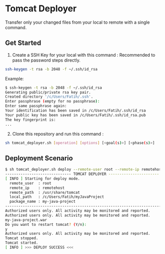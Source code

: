 # Tomcat Deployer
Transfer only your changed files from your local to remote with a single command.

## Get Started
1. Create a SSH Key for your local with this command :
Recommended to pass the password steps directly.
```sh
ssh-keygen -t rsa -b 2048 -f ~/.ssh/id_rsa
```
Example:
```sh
$ ssh-keygen -t rsa -b 2048 -f ~/.ssh/id_rsa
Generating public/private rsa key pair.
Created directory '/c/Users/Fatih/.ssh'.
Enter passphrase (empty for no passphrase):
Enter same passphrase again: 
Your identification has been saved in /c/Users/Fatih/.ssh/id_rsa
Your public key has been saved in /c/Users/Fatih/.ssh/id_rsa.pub
The key fingerprint is:
...
```

2. Clone this repository and run this command :
```sh
sh tomcat_deployer.sh [operation] [options] [<goal(s)>] [<phase(s)>]
```

## Deployment Scenario

```sh
$ sh tomcat_deployer.sh deploy --remote-user root --remote-ip remotehost --remote-path /usr/share/tomcat --local-path /c/Users/Fatih/myJavaProject --package-name my-java-project
------------------------------ TOMCAT DEPLOYER ----------------------- 0.0.1
[ INFO ] Starting for deploy mode.
  remote_user  : root
  remote_ip    : remotehost
  remote_path  : /usr/share/tomcat
  local_path   : /c/Users/Fatih/myJavaProject
  package_name : my-java-project
----------------------------------------------------------------------------
Authorized users only. All activity may be monitored and reported.
Authorized users only. All activity may be monitored and reported.
my-java-project.war                                                     100%
Do you want to restart tomcat? (Y/n):
y
Authorized users only. All activity may be monitored and reported.
Tomcat stopped.
Tomcat started.
[ INFO ] >>> DEPLOY SUCCESS <<<
```